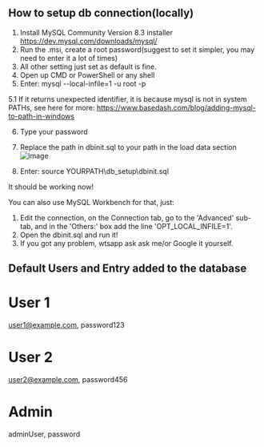 ## How to setup db connection(locally)

1. Install MySQL Community Version 8.3 installer https://dev.mysql.com/downloads/mysql/
2. Run the .msi, create a root password(suggest to set it simpler, you may need to enter it a lot of times)
3. All other setting just set as default is fine.
4. Open up CMD or PowerShell or any shell
5. Enter: mysql --local-infile=1 -u root -p

5.1 If it returns unexpected identifier, it is because mysql is not in system PATHs, see here for more:
     https://www.basedash.com/blog/adding-mysql-to-path-in-windows 

6. Type your password

7. Replace the path in dbinit.sql to your path in the load data section
![image](https://github.com/LoManche/VirtuMart/assets/124430801/bc02b2ea-19d3-4ae7-9e01-410ba0f3cdc1)

8. Enter: source YOURPATH\db_setup\dbinit.sql

It should be working now!

You can also use MySQL Workbench for that, just:

1. Edit the connection, on the Connection tab, go to the 'Advanced' sub-tab, and in the 'Others:' box add the line 'OPT_LOCAL_INFILE=1'.
2. Open the dbinit.sql and run it!
3. If you got any problem, wtsapp ask ask me/or Google it yourself.


## Default Users and Entry added to the database
# User 1
user1@example.com, password123
# User 2 
user2@example.com, password456
# Admin
adminUser, password

